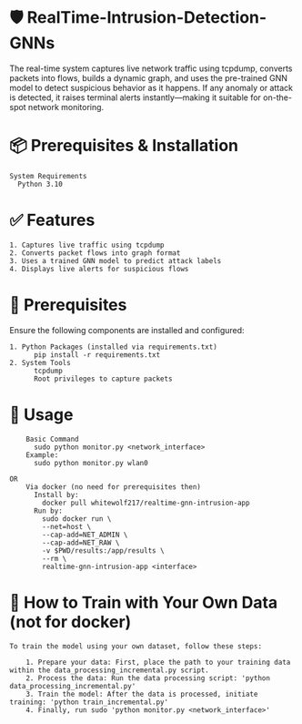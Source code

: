 # 🛡️ RealTime-Intrusion-Detection-GNNs

The real-time system captures live network traffic using tcpdump, converts packets into flows, builds a dynamic graph, and uses the pre-trained GNN model to detect suspicious behavior as it happens. If any anomaly or attack is detected, it raises terminal alerts instantly—making it suitable for on-the-spot network monitoring.

# 📦 Prerequisites & Installation
    System Requirements
      Python 3.10

# ✅ Features
    1. Captures live traffic using tcpdump
    2. Converts packet flows into graph format
    3. Uses a trained GNN model to predict attack labels
    4. Displays live alerts for suspicious flows

# 🧰 Prerequisites
  Ensure the following components are installed and configured:
  
    1. Python Packages (installed via requirements.txt)
          pip install -r requirements.txt
    2. System Tools
          tcpdump
          Root privileges to capture packets

# 🚀 Usage
        Basic Command
          sudo python monitor.py <network_interface>
        Example:
          sudo python monitor.py wlan0

    OR
        Via docker (no need for prerequisites then)
          Install by:
            docker pull whitewolf217/realtime-gnn-intrusion-app
          Run by:
            sudo docker run \
            --net=host \
            --cap-add=NET_ADMIN \
            --cap-add=NET_RAW \
            -v $PWD/results:/app/results \
            --rm \
            realtime-gnn-intrusion-app <interface>
          
# 📌 How to Train with Your Own Data (not for docker)
    To train the model using your own dataset, follow these steps:

        1. Prepare your data: First, place the path to your training data within the data_processing_incremental.py script.
        2. Process the data: Run the data processing script: 'python data_processing_incremental.py'
        3. Train the model: After the data is processed, initiate training: 'python train_incremental.py'
        4. Finally, run sudo 'python monitor.py <network_interface>'
